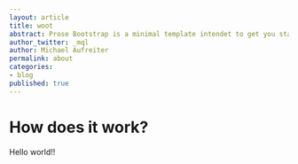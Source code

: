 ```yaml
---
layout: article
title: woot
abstract: Prose Bootstrap is a minimal template intendet to get you started with Jekyll.
author_twitter: _mql
author: Michael Aufreiter
permalink: about
categories:
- blog
published: true
---
```

# How does it work?

Hello world!!




